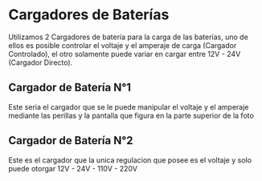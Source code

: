 # Cargadores de Baterías

Utilizamos 2 Cargadores de batería para la carga de las baterías, uno de ellos es posible controlar el voltaje y el amperaje de carga (Cargador Controlado), el otro solamente puede variar en cargar entre 12V - 24V (Cargador Directo).

## Cargador de Batería N°1

Este seria el cargador que se le puede manipular el voltaje y el amperaje mediante las perillas y la pantalla que figura en la parte superior de la foto

## Cargador de Batería N°2

Este es el cargador que la unica regulacion que posee es el voltaje y solo puede otorgar 12V - 24V - 110V - 220V
